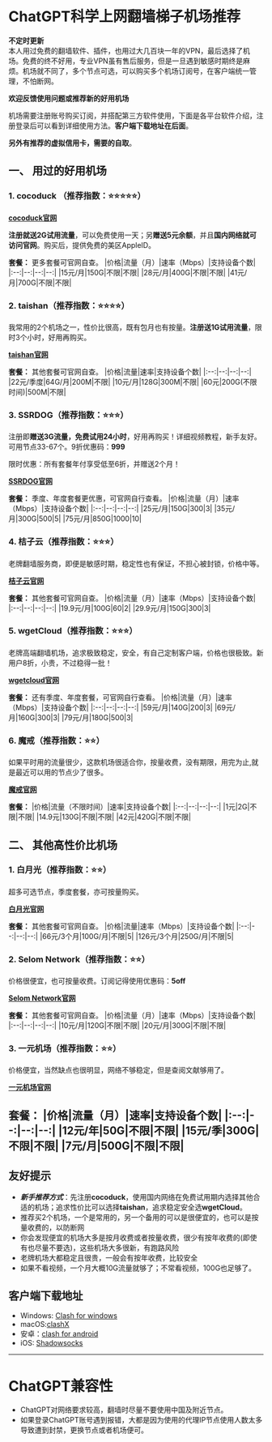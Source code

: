 
# ChatGPT科学上网翻墙梯子机场推荐


**不定时更新**    
本人用过免费的翻墙软件、插件，也用过大几百块一年的VPN，最后选择了机场。免费的终不好用，专业VPN虽有售后服务，但是一旦遇到敏感时期终是麻烦。机场就不同了，多个节点可选，可以购买多个机场订阅号，在客户端统一管理，不怕断网。

**欢迎反馈使用问题或推荐新的好用机场**

机场需要注册账号购买订阅，并搭配第三方软件使用，下面是各平台软件介绍，注册登录后可以看到详细使用方法。**客户端下载地址在后面**。  

**另外有推荐的虚拟信用卡，需要的自取**。

## 一、 用过的好用机场

### 1. cocoduck （推荐指数：⭐⭐⭐⭐⭐）
**[cocoduck官网](https://cocoduck.live/auth/register?code=ee980afcaa)**

**注册就送2G试用流量**，可以免费使用一天；另**赠送5元余额**，并且**国内网络就可访问官网**。购买后，提供免费的美区AppleID。

**套餐：** 更多套餐可官网自查。
|价格|流量（月）|速率（Mbps）|支持设备个数|
|:--:|--:|--:|--:|
|15元/月|150G|不限|不限|
|28元/月|400G|不限|不限|
|41元/月|700G|不限|不限|

### 2. taishan（推荐指数：⭐⭐⭐⭐）
我常用的2个机场之一，性价比很高，既有包月也有按量。**注册送1G试用流量**，限时3个小时，好用再购买。

**[taishan官网](https://www.taishan.pro/#/register?code=OwPIgS5D)**

**套餐：** 其他套餐可官网自查。
|价格|流量|速率|支持设备个数|
|:--:|--:|--:|--:|
|22元/季度|64G/月|200M|不限|
|10元/月|128G|300M|不限|
|60元|200G(不限时间)|500M|不限|

### 3. SSRDOG（推荐指数：⭐⭐⭐）
注册即**赠送3G流量，免费试用24小时**，好用再购买！详细视频教程，新手友好。可用节点33-67个。9折优惠码：**999**  

限时优惠：所有套餐年付享受低至6折，并赠送2个月！

**[SSRDOG官网](https://st1.hosbb.com/#/register?code=CB6omvxZ)**

**套餐：** 季度、年度套餐更优惠，可官网自行查看。
|价格|流量（月）|速率（Mbps）|支持设备个数|
|:--:|--:|--:|--:|
|25元/月|150G|300|3|
|35元/月|300G|500|5|
|75元/月|850G|1000|10|


### 4. 桔子云（推荐指数：⭐⭐⭐）
老牌翻墙服务商，即便是敏感时期，稳定性也有保证，不担心被封锁，价格中等。

**[桔子云官网](https://juzi69.com/auth/register?code=Kw0u)**

**套餐：** 其他套餐可官网自查。
|价格|流量（月）|速率（Mbps）|支持设备个数|
|:--:|--:|--:|--:|
|19.9元/月|100G|60|2|
|29.9元/月|150G|300|3|


### 5. wgetCloud（推荐指数：⭐⭐⭐）
老牌高端翻墙机场，追求极致稳定，安全，有自己定制客户端，价格也很极致。新用户8折，小贵，不过稳得一批！

**[wgetcloud官网](https://invite.wgetcloud.ltd/auth/register?code=vUdD)**

**套餐：** 还有季度、年度套餐，可官网自行查看。
|价格|流量（月）|速率（Mbps）|支持设备个数|
|:--:|--:|--:|--:|
|59元/月|140G|200|3|
|69元/月|160G|300|3|
|79元/月|180G|500|3|

### 6. 魔戒（推荐指数：⭐⭐）
如果平时用的流量很少，这款机场很适合你，按量收费，没有期限，用完为止,就是最近可以用的节点少了很多。

**[魔戒官网](https://www.mojie.me/#/register?code=xM2QHHTx)**

**套餐：**
|价格|流量（不限时间）|速率|支持设备个数|
|:--:|--:|--:|--:|
|1元|2G|不限|不限|
|14.9元|130G|不限|不限|
|42元|420G|不限|不限|


## 二、 其他高性价比机场

### 1. 白月光（推荐指数：⭐⭐）
超多可选节点，季度套餐，亦可按量购买。

**[白月光官网](https://bygcloud.com/#/login?code=GOYi2u0u)**

**套餐：** 其他套餐可官网自查。
|价格|流量|速率（Mbps）|支持设备个数|
|:--:|--:|--:|--:|
|66元/3个月|100G/月|不限|5|
|126元/3个月|250G/月|不限|5|

### 2. Selom Network（推荐指数：⭐⭐）
价格很便宜，也可按量收费。订阅记得使用优惠码：**5off**

**[Selom Network官网](https://www.selom.xyz/#/register?code=wEwCjJyA)**

**套餐：** 其他套餐可官网自查。
|价格|流量（月）|速率（Mbps）|支持设备个数|
|:--:|--:|--:|--:|
|10元/月|120G|不限|不限|
|20元/月|300G|不限|不限|


### 3. 一元机场（推荐指数：⭐⭐）
价格便宜，当然缺点也很明显，网络不够稳定，但是查阅文献够用了。

**[一元机场官网](https://一元机场.com/#/register?code=lTWrqxDL)**

**套餐：**
|价格|流量（月）|速率|支持设备个数|
|:--:|--:|--:|--:|
|12元/年|50G|不限|不限|
|15元/季|300G|不限|不限|
|7元/月|500G|不限|不限|
-----

## 友好提示

* ***新手推荐方式***：先注册**cocoduck**，使用国内网络在免费试用期内选择其他合适的机场；追求性价比可以选择**taishan**，追求稳定安全选**wgetCloud**。
* 推荐买2个机场，一个是常用的，另一个备用的可以是很便宜的，也可以是按量收费的，以防断网
* 你会发现便宜的机场大多是按月收费或者按量收费，很少有按年收费的(即使有也尽量不要选)，这些机场大多很新，有跑路风险
* 老牌机场大都稳定且很贵，一般会有按年收费，比较安全
* 如果不看视频，一个月大概10G流量就够了；不常看视频，100G也足够了。


## 客户端下载地址

* Windows: [Clash for windows](https://cloud.sqdxw.top/s/P0t8)
*  macOS:[clashX](https://doget-api.oopscloud.xyz/api/download?token=eyJhbGciOiJIUzI1NiJ9.eyJ1cmwiOiJodHRwczovL2dpdGh1Yi5jb20vVGFpU2hhbjk5ODk4L2Rvd25sb2FkL3JlbGVhc2VzL2Rvd25sb2FkL2NsaWVudC9DbGFzaFguZG1nIn0.RalaxbyeIYxkb595dACO2lj9r9AT11LKbjDYReJye6A)
*  安卓：[clash for android](https://oss.qwertyuiopzxcvbnm.club/client-download/clash.apk)
*  iOS: [Shadowsocks](https://shadowsockshelp.github.io/Shadowsocks/appleid.html)

-----

# ChatGPT兼容性

* ChatGPT对网络要求较高，翻墙时尽量不要使用中国及附近节点。            
* 如果登录ChatGPT账号遇到报错，大都是因为使用的代理IP节点使用人数太多导致遭到封禁，更换节点或者机场便可。



